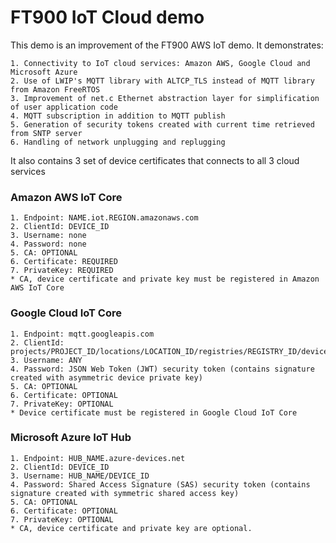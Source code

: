 # FT900 IoT Cloud demo


This demo is an improvement of the FT900 AWS IoT demo. It demonstrates:

    1. Connectivity to IoT cloud services: Amazon AWS, Google Cloud and Microsoft Azure
    2. Use of LWIP's MQTT library with ALTCP_TLS instead of MQTT library from Amazon FreeRTOS
    3. Improvement of net.c Ethernet abstraction layer for simplification of user application code
    4. MQTT subscription in addition to MQTT publish
    5. Generation of security tokens created with current time retrieved from SNTP server
    6. Handling of network unplugging and replugging
It also contains 3 set of device certificates that connects to all 3 cloud services


### Amazon AWS IoT Core
    1. Endpoint: NAME.iot.REGION.amazonaws.com
    2. ClientId: DEVICE_ID
    3. Username: none
    4. Password: none
    5. CA: OPTIONAL
    6. Certificate: REQUIRED
    7. PrivateKey: REQUIRED
    * CA, device certificate and private key must be registered in Amazon AWS IoT Core

### Google Cloud IoT Core
    1. Endpoint: mqtt.googleapis.com
    2. ClientId: projects/PROJECT_ID/locations/LOCATION_ID/registries/REGISTRY_ID/devices/DEVICE_ID
    3. Username: ANY
    4. Password: JSON Web Token (JWT) security token (contains signature created with asymmetric device private key)
    5. CA: OPTIONAL
    6. Certificate: OPTIONAL
    7. PrivateKey: OPTIONAL
    * Device certificate must be registered in Google Cloud IoT Core

### Microsoft Azure IoT Hub
    1. Endpoint: HUB_NAME.azure-devices.net
    2. ClientId: DEVICE_ID
    3. Username: HUB_NAME/DEVICE_ID
    4. Password: Shared Access Signature (SAS) security token (contains signature created with symmetric shared access key)
    5. CA: OPTIONAL
    6. Certificate: OPTIONAL
    7. PrivateKey: OPTIONAL
    * CA, device certificate and private key are optional.
  

